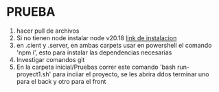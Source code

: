 # PRUEBA
1. hacer pull de archivos
2. Si no tienen node instalar node v20.18 <a href='https://nodejs.org/en/download/prebuilt-installer/current'>link de instalacion<a>
3. en .cient y .server, en ambas carpets usar en powershell el comando 'npm i', esto para instalar las dependencias necesarias
4. Investigar comandos git
5. En la carpeta inicial/Pruebas correr este comando 'bash run-proyect1.sh' para inciiar el proyecto, se les abrira ddos terminar uno para el back y otro para el front
